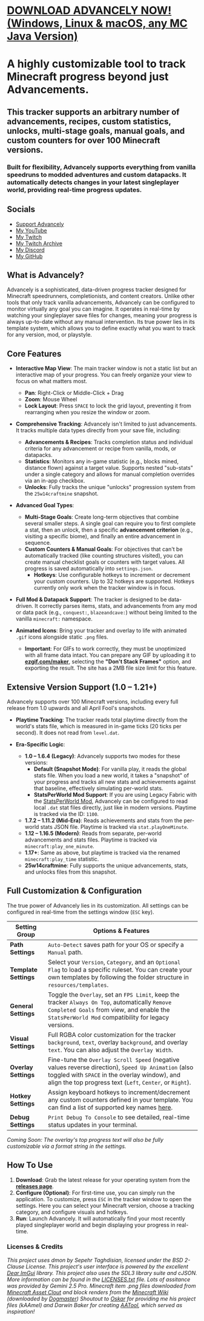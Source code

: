 # [**DOWNLOAD ADVANCELY NOW! (Windows, Linux & macOS, any MC Java Version)**](https://github.com/LNXSeus/Advancely/releases)
# A highly customizable tool to track Minecraft progress beyond just Advancements.

## This tracker supports an arbitrary number of advancements, recipes, custom statistics, unlocks, multi-stage goals, manual goals, and custom counters for over 100 Minecraft versions.

### Built for flexibility, Advancely supports everything from vanilla speedruns to modded adventures and custom datapacks. It automatically detects changes in your latest singleplayer world, providing real-time progress updates.

## Socials
* [Support Advancely](https://streamlabs.com/lnxseus/tip)
* [My YouTube](https://www.youtube.com/@lnxs?sub_confirmation=1)
* [My Twitch](https://www.twitch.tv/lnxseus)
* [My Twitch Archive](https://www.youtube.com/@lnxsarchive/playlists?view=1&sort=lad&flow=grid&sub_confirmation=1)
* [My Discord](https://discord.gg/TyNgXDz)
* [My GitHub](https://github.com/LNXSeus)

## What is Advancely?

Advancely is a sophisticated, data-driven progress tracker designed for Minecraft speedrunners, completionists, and content creators. Unlike other tools that only track vanilla advancements, Advancely can be configured to monitor virtually any goal you can imagine. It operates in real-time by watching your singleplayer save files for changes, meaning your progress is always up-to-date without any manual intervention. Its true power lies in its template system, which allows you to define exactly what you want to track for any version, mod, or playstyle.

## Core Features

* **Interactive Map View**: The main tracker window is not a static list but an interactive map of your progress. You can freely organize your view to focus on what matters most.

  * **Pan**: Right-Click or Middle-Click + Drag
  * **Zoom**: Mouse Wheel
  * **Lock Layout**: Press `SPACE` to lock the grid layout, preventing it from rearranging when you resize the window or zoom.

* **Comprehensive Tracking**: Advancely isn't limited to just advancements. It tracks multiple data types directly from your save file, including:

  * **Advancements & Recipes**: Tracks completion status and individual criteria for any advancement or recipe from vanilla, mods, or datapacks.
  * **Statistics**: Monitors any in-game statistic (e.g., blocks mined, distance flown) against a target value. Supports nested "sub-stats" under a single category and allows for manual completion overrides via an in-app checkbox.
  * **Unlocks**: Fully tracks the unique "unlocks" progression system from the `25w14craftmine` snapshot.

* **Advanced Goal Types**:

  * **Multi-Stage Goals**: Create long-term objectives that combine several smaller steps. A single goal can require you to first complete a stat, then an unlock, then a specific **advancement criterion** (e.g., visiting a specific biome), and finally an entire advancement in sequence.
  * **Custom Counters & Manual Goals**: For objectives that can't be automatically tracked (like counting structures visited), you can create manual checklist goals or counters with target values. All progress is saved automatically into `settings.json`.
    * **Hotkeys**: Use configurable hotkeys to increment or decrement your custom counters. Up to 32 hotkeys are supported. Hotkeys currently only work when the tracker window is in focus.

* **Full Mod & Datapack Support**: The tracker is designed to be data-driven. It correctly parses items, stats, and advancements from any mod or data pack (e.g., `conquest:`, `blazeandcave:`) without being limited to the vanilla `minecraft:` namespace.

* **Animated Icons**: Bring your tracker and overlay to life with animated `.gif` icons alongside static `.png` files.

  * **Important**: For GIFs to work correctly, they must be unoptimized with all frame data intact. You can prepare any GIF by uploading it to [**ezgif.com/maker**](https://ezgif.com/maker), selecting the **"Don't Stack Frames"** option, and exporting the result. The site has a 2MB file size limit for this feature.

## Extensive Version Support (1.0 – 1.21+)

Advancely supports over 100 Minecraft versions, including every full release from 1.0 upwards and all April Fool's snapshots.

* **Playtime Tracking**: The tracker reads total playtime directly from the world's stats file, which is measured in in-game ticks (20 ticks per second). It does not read from `level.dat`.

* **Era-Specific Logic**:

  * **1.0 – 1.6.4 (Legacy)**: Advancely supports two modes for these versions:
    * **Default (Snapshot Mode)**: For vanilla play, it reads the global stats file. When you load a new world, it takes a "snapshot" of your progress and tracks all new stats and achievements against that baseline, effectively simulating per-world stats.
    * **StatsPerWorld Mod Support**: If you are using Legacy Fabric with the [StatsPerWorld Mod](https://github.com/RedLime/StatsPerWorld/releases), Advancely can be configured to read local `.dat` stat files directly, just like in modern versions. Playtime is tracked via the ID: `1100`.
  * **1.7.2 – 1.11.2 (Mid-Era)**: Reads achievements and stats from the per-world stats JSON file. Playtime is tracked via `stat.playOneMinute`.
  * **1.12 – 1.16.5 (Modern)**: Reads from separate, per-world advancements and stats files. Playtime is tracked via `minecraft:play_one_minute`.
  * **1.17+**: Same as above, but playtime is tracked via the renamed `minecraft:play_time` statistic.
  * **25w14craftmine**: Fully supports the unique advancements, stats, and unlocks files from this snapshot.

## Full Customization & Configuration

The true power of Advancely lies in its customization. All settings can be configured in real-time from the settings window (`ESC` key).

| Setting Group        | Options & Features                                                                                                                                                                                            |
| -------------------- | ------------------------------------------------------------------------------------------------------------------------------------------------------------------------------------------------------------- |
| **Path Settings** | `Auto-Detect` saves path for your OS or specify a `Manual` path.                                                                                                                                              |
| **Template Settings**| Select your `Version`, `Category`, and an `Optional Flag` to load a specific ruleset. You can create your own templates by following the folder structure in `resources/templates`.                             |
| **General Settings** | Toggle the `Overlay`, set an `FPS Limit`, keep the tracker `Always On Top`, automatically `Remove Completed Goals` from view, and enable the `StatsPerWorld Mod` compatibility for legacy versions.                |
| **Visual Settings** | Full RGBA color customization for the tracker `background`, `text`, overlay `background`, and overlay `text`. You can also adjust the `Overlay Width`.                                                         |
| **Overlay Settings** | Fine-tune the `Overlay Scroll Speed` (negative values reverse direction), `Speed Up Animation` (also toggled with `SPACE` in the overlay window), and align the top progress text (`Left`, `Center`, or `Right`). |
| **Hotkey Settings** | Assign keyboard hotkeys to increment/decrement any custom counters defined in your template. You can find a list of supported key names [here](https://pastebin.com/vPKgWAen).                                   |
| **Debug Settings** | `Print Debug To Console` to see detailed, real-time status updates in your terminal.                                                                                                                            |

*Coming Soon: The overlay's top progress text will also be fully customizable via a format string in the settings.*

## How To Use

1.  **Download**: Grab the latest release for your operating system from the [**releases page**](https://github.com/LNXSeus/Advancely/releases).
2.  **Configure (Optional)**: For first-time use, you can simply run the application. To customize, press `ESC` in the tracker window to open the settings. Here you can select your Minecraft version, choose a tracking category, and configure visuals and hotkeys.
3.  **Run**: Launch Advancely. It will automatically find your most recently played singleplayer world and begin displaying your progress in real-time.

### Licenses & Credits

*This project uses dmon by Sepehr Taghdisian, licensed under the BSD 2-Clause License.*
*This project's user interface is powered by the excellent [Dear ImGui](https://github.com/ocornut/imgui) library.*
*This project also uses the SDL3 library suite and cJSON. More information can be found in the [LICENSES.txt](https://www.google.com/search?q=LICENSES.txt) file.*
*Lots of assitance was provided by Gemini 2.5 Pro.*
*Minecraft item .png files downloaded from [Minecraft Asset Clout](https://mcasset.cloud/1.0/) and block renders from the [Minecraft Wiki](https://www.minecraft.wiki) (downloaded by [Dogmaster](https://www.twitch.tv/thedogmaster28))*
*Shoutout to [Oskar](https://github.com/Oskar3141) for providing me his project files (kAAmel) and Darwin Baker for creating [AATool](https://github.com/DarwinBaker/AATool), which served as inspiration\!*